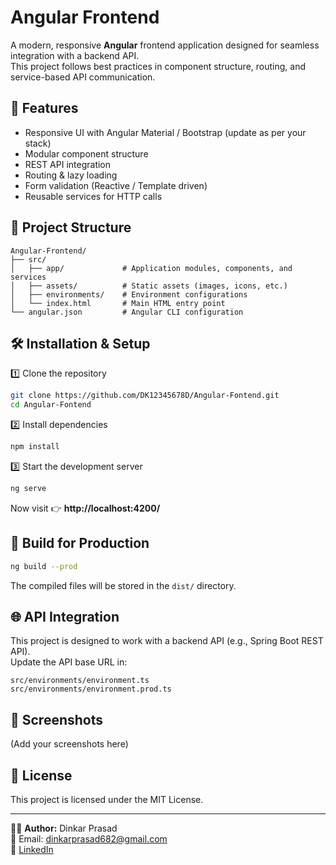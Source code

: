 # Angular Frontend

A modern, responsive **Angular** frontend application designed for seamless integration with a backend API.  
This project follows best practices in component structure, routing, and service-based API communication.

## 🚀 Features
- Responsive UI with Angular Material / Bootstrap (update as per your stack)
- Modular component structure
- REST API integration
- Routing & lazy loading
- Form validation (Reactive / Template driven)
- Reusable services for HTTP calls

## 📂 Project Structure
```
Angular-Frontend/
├── src/
│   ├── app/             # Application modules, components, and services
│   ├── assets/          # Static assets (images, icons, etc.)
│   ├── environments/    # Environment configurations
│   └── index.html       # Main HTML entry point
└── angular.json         # Angular CLI configuration
```

## 🛠️ Installation & Setup

1️⃣ Clone the repository  
```bash
git clone https://github.com/DK12345678D/Angular-Fontend.git
cd Angular-Fontend
```

2️⃣ Install dependencies  
```bash
npm install
```

3️⃣ Start the development server  
```bash
ng serve
```
Now visit 👉 **http://localhost:4200/**

## 🔧 Build for Production
```bash
ng build --prod
```
The compiled files will be stored in the `dist/` directory.

## 🌐 API Integration
This project is designed to work with a backend API (e.g., Spring Boot REST API).  
Update the API base URL in:
```
src/environments/environment.ts
src/environments/environment.prod.ts
```

## 📸 Screenshots
(Add your screenshots here)

## 📄 License
This project is licensed under the MIT License.

--- 

👨‍💻 **Author:** Dinkar Prasad  
📧 Email: dinkarprasad682@gmail.com  
🔗 [LinkedIn](https://linkedin.com/in/dinkarprasad682)

